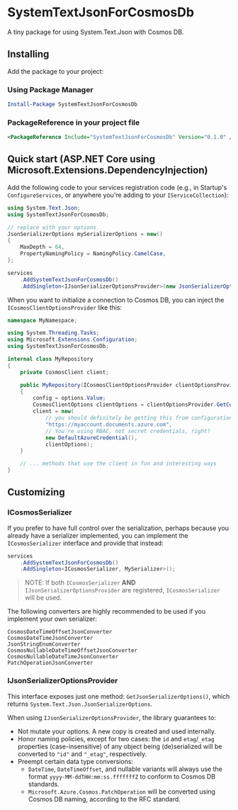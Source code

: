 # SystemTextJsonForCosmosDb

A tiny package for using System.Text.Json with Cosmos DB.

## Installing

Add the package to your project:

### Using Package Manager
```powershell
Install-Package SystemTextJsonForCosmosDb
```

### PackageReference in your project file
```xml
<PackageReference Include="SystemTextJsonForCosmosDb" Version="0.1.0" />
```

## Quick start (ASP.NET Core using Microsoft.Extensions.DependencyInjection)

Add the following code to your services registration code (e.g., in Startup's `ConfigureServices`, or anywhere you're adding to your `IServiceCollection`):

```csharp
using System.Text.Json;
using SystemTextJsonForCosmosDb;

// replace with your options
JsonSerializerOptions mySerializerOptions = new()
{
    MaxDepth = 64,
    PropertyNamingPolicy = NamingPolicy.CamelCase,
};

services
    .AddSystemTextJsonForCosmosDb()
    .AddSingleton<IJsonSerializerOptionsProvider>(new JsonSerializerOptionsProvider(mySerializerOptions));
```

When you want to initialize a connection to Cosmos DB, you can inject the `ICosmosClientOptionsProvider` like this:

```csharp
namespace MyNamespace;

using System.Threading.Tasks;
using Microsoft.Extensions.Configuration;
using SystemTextJsonForCosmosDb;

internal class MyRepository
{
    private CosmosClient client;

    public MyRepository(ICosmosClientOptionsProvider clientOptionsProvider)
    {
        config = options.Value;
        CosmosClientOptions clientOptions = clientOptionsProvider.GetCosmosClientOptions();
        client = new(
            // you should definitely be getting this from configuration, not hardcoding it...
            "https://myaccount.documents.azure.com",
            // You're using RBAC, not secret credentials, right?
            new DefaultAzureCredential(),
            clientOptions);
    }

    // ... methods that use the client in fun and interesting ways
}
```

## Customizing

### ICosmosSerializer

If you prefer to have full control over the serialization, perhaps because you already have a serializer implemented, you can implement the
`ICosmosSerializer` interface and provide that instead:

```csharp
services
    .AddSystemTextJsonForCosmosDb()
    .AddSingleton<ICosmosSerializer, MySerializer>();
```
> NOTE: If both `ICosmosSerializer` **AND** `IJsonSerializerOptionsProvider` are registered, `ICosmosSerializer` will be used.

The following converters are highly recommended to be used if you implement your own serializer:

    CosmosDateTimeOffsetJsonConverter
    CosmosDateTimeJsonConverter
    JsonStringEnumConverter
    CosmosNullableDateTimeOffsetJsonConverter
    CosmosNullableDateTimeJsonConverter
    PatchOperationJsonConverter

### IJsonSerializerOptionsProvider

This interface exposes just one method: `GetJsonSerializerOptions()`, which returns `System.Text.Json.JsonSerializerOptions`.

When using `IJsonSerializerOptionsProvider`, the library guarantees to:
- Not mutate your options. A new copy is created and used internally.
- Honor naming policies, except for two cases: the `id` and `etag`/`_etag` properties (case-insensitive) of any object being (de)serialized will be converted to `"id"` and `"_etag"`, respectively.
- Preempt certain data type conversions:
    - `DateTime`, `DateTimeOffset`, and nullable variants will always use the format `yyyy-MM-ddTHH:mm:ss.fffffffZ` to conform to Cosmos DB standards.
    - `Microsoft.Azure.Cosmos.PatchOperation` will be converted using Cosmos DB naming, according to the RFC standard.
